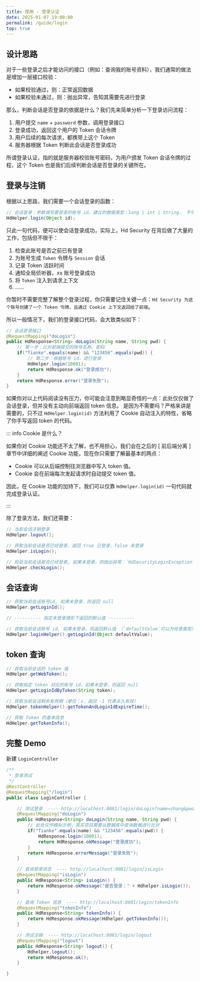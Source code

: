 ```yaml
---
title: 使用 - 登录认证
date: 2025-01-07 19:00:00
permalink: /guide/login
top: true
---
```


## 设计思路

对于一些登录之后才能访问的接口（例如：查询我的账号资料），我们通常的做法是增加一层接口校验：

- 如果校验通过，则：正常返回数据
- 如果校验未通过，则：抛出异常，告知其需要先进行登录

那么，判断会话是否登录的依据是什么？我们先来简单分析一下登录访问流程：

1. 用户提交 `name` + `password` 参数，调用登录接口
2. 登录成功，返回这个用户的 Token 会话令牌
3. 用户后续的每次请求，都携带上这个 Token
4. 服务器根据 Token 判断此会话是否登录成功

所谓登录认证，指的就是服务器校验账号密码，为用户颁发 Token 会话令牌的过程，这个 Token 也是我们后续判断会话是否登录的关键所在。

## 登录与注销

根据以上思路，我们需要一个会话登录的函数：

```java
// 会话登录：参数填写要登录的账号 id，建议的数据类型：long | int | String， 不可以传入复杂类型，如：User、Admin 等等
HdHelper.login(Object id);
```

只此一句代码，便可以使会话登录成功，实际上，Hd Security 在背后做了大量的工作，包括但不限于：

1. 检查此账号是否之前已有登录
2. 为账号生成 `Token` 令牌与 `Session` 会话
3. 记录 Token 活跃时间
4. 通知全局侦听器，xx 账号登录成功
5. 将 `Token` 注入到请求上下文
6. ……

你暂时不需要完整了解整个登录过程，你只需要记住关键一点：`Hd Security 为这个账号创建了一个 Token 令牌，且通过 Cookie 上下文返回给了前端`。

所以一般情况下，我们的登录接口代码，会大致类似如下：

```java
// 会话登录接口
@RequestMapping("doLogin")
public HdResponse<String> doLogin(String name, String pwd) {
    // 第一步：比对前端提交的账号名称、密码
    if("Tianke".equals(name) && "123456".equals(pwd)) {
        // 第二步：根据账号 id，进行登录
        HdHelper.login(10001);
        return HdResponse.ok("登录成功");
    }
    return HdResponse.error("登录失败");
}
```

如果你对以上代码阅读没有压力，你可能会注意到略显奇怪的一点：此处仅仅做了会话登录，但并没有主动向前端返回 token 信息。 是因为不需要吗？严格来讲是需要的，只不过 `HdHelper.login(id)` 方法利用了 Cookie 自动注入的特性，省略了你手写返回 token 的代码。

::: info Cookie 是什么？

如果你对 Cookie 功能还不太了解，也不用担心，我们会在之后的 [ 前后端分离 ] 章节中详细的阐述 Cookie 功能，现在你只需要了解最基本的两点：

- Cookie 可以从后端控制往浏览器中写入 token 值。
- Cookie 会在前端每次发起请求时自动提交 token 值。

因此，在 Cookie 功能的加持下，我们可以仅靠 `HdHelper.login(id)` 一句代码就完成登录认证。

:::

除了登录方法，我们还需要：

```java
// 当前会话注销登录
HdHelper.logout();

// 获取当前会话是否已经登录，返回 true 已登录，false 未登录
HdHelper.isLogin();

// 检验当前会话是否已经登录, 如果未登录，则抛出异常：`HdSecurityLoginException`
HdHelper.checkLogin();
```

## 会话查询

```java
// 获取当前会话账号id, 如果未登录，则返回 null
HdHelper.getLoginId();

// ---------- 指定未登录情形下返回的默认值 ----------

// 获取当前会话账号 id, 如果未登录，则返回默认值 （`defaultValue`可以为任意类型）
HdHelper.loginHelper().getLoginId(Object defaultValue);
```

## token 查询

```java
// 获取当前会话的 token 值
HdHelper.getWebToken();

// 获取指定 token 对应的账号 id，如果未登录，则返回 null
HdHelper.getLoginIdByToken(String token);

// 获取当前会话剩余有效期（单位：s，返回 -1 代表永久有效）
HdHelper.tokenHelper().getTokenAndLoginIdExpireTime();

// 获取 Token 的基本信息
HdHelper.getTokenInfo();
```

## 完整 Demo

新建 `LoginController`

```java
/**
 * 登录测试
 */
@RestController
@RequestMapping("/login")
public class LoginController {

    // 测试登录  ---- http://localhost:8081/login/doLogin?name=zhang&pwd=123456
    @RequestMapping("doLogin")
    public HdResponse<String> doLogin(String name, String pwd) {
        // 此处仅作模拟示例，真实项目需要从数据库中查询数据进行比对
        if("Tianke".equals(name) && "123456".equals(pwd)) {
            HdResponse.login(10001);
            return HdResponse.okMessage("登录成功");
        }
        return HdResponse.errorMessage("登录失败");
    }

    // 查询登录状态  ---- http://localhost:8081/login/isLogin
    @RequestMapping("isLogin")
    public HdResponse<String> isLogin() {
        return HdResponse.okMessage("是否登录：" + Hdhelper.isLogin());
    }

    // 查询 Token 信息  ---- http://localhost:8081/login/tokenInfo
    @RequestMapping("tokenInfo")
    public HdResponse<String> tokenInfo() {
        return HdResponse.okMessage(Hdhelper.getTokenInfo());
    }

    // 测试注销  ---- http://localhost:8081/login/logout
    @RequestMapping("logout")
    public HdResponse<String> logout() {
        Hdhelper.logout();
        return HdResponse.ok();
    }

}
```
